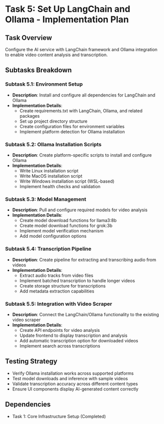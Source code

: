# Task 5: Set Up LangChain and Ollama - Implementation Plan

## Task Overview
Configure the AI service with LangChain framework and Ollama integration to enable video content analysis and transcription.

## Subtasks Breakdown

### Subtask 5.1: Environment Setup
- **Description**: Install and configure all dependencies for LangChain and Ollama
- **Implementation Details**:
  - Create requirements.txt with LangChain, Ollama, and related packages
  - Set up project directory structure
  - Create configuration files for environment variables
  - Implement platform detection for Ollama installation

### Subtask 5.2: Ollama Installation Scripts
- **Description**: Create platform-specific scripts to install and configure Ollama
- **Implementation Details**:
  - Write Linux installation script
  - Write MacOS installation script
  - Write Windows installation script (WSL-based)
  - Implement health checks and validation

### Subtask 5.3: Model Management
- **Description**: Pull and configure required models for video analysis
- **Implementation Details**:
  - Create model download functions for llama3:8b
  - Create model download functions for grok:3b
  - Implement model verification mechanism
  - Add model configuration options

### Subtask 5.4: Transcription Pipeline
- **Description**: Create pipeline for extracting and transcribing audio from videos
- **Implementation Details**: 
  - Extract audio tracks from video files
  - Implement batched transcription to handle longer videos
  - Create storage structure for transcriptions
  - Add metadata extraction capabilities

### Subtask 5.5: Integration with Video Scraper
- **Description**: Connect the LangChain/Ollama functionality to the existing video scraper
- **Implementation Details**:
  - Create API endpoints for video analysis
  - Update frontend to display transcription and analysis
  - Add automatic transcription option for downloaded videos
  - Implement search across transcriptions

## Testing Strategy
- Verify Ollama installation works across supported platforms
- Test model downloads and inference with sample videos
- Validate transcription accuracy across different content types
- Ensure UI components display AI-generated content correctly

## Dependencies
- Task 1: Core Infrastructure Setup (Completed)
